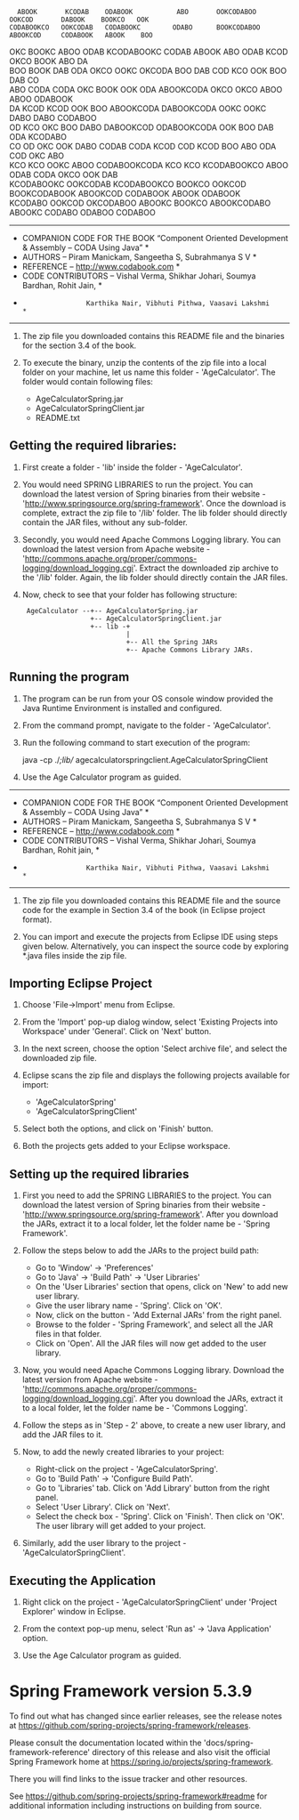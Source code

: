                                                                                                               
      ABOOK       KCODAB    ODABOOK           ABO       OOKCODABOO      OOKCOD       DABOOK    BOOKCO   OOK    
    CODABOOKCO   OOKCODAB   CODABOOKC        ODABO      BOOKCODABOO    ABOOKCOD     CODABOOK   ABOOK    BOO    
   OKC   BOOKC  ABOO  ODAB  KCODABOOKC       CODAB      ABOOK   ABO   ODAB  KCOD   OKCO  BOOK   ABO    DA      
  BOO     BOOK  DAB    ODA  OKCO   OOKC     OKCODA        BOO   DAB   COD    KCO   OOK    BOO   DAB   CO       
  ABO          CODA    CODA  OKC   BOOK     OOK ODA       ABOOKCODA  OKCO    OKCO ABOO    ABOO  ODABOOK        
  DA           KCOD    KCOD  OOK    BOO    ABOOKCODA      DABOOKCODA OOKC    OOKC DABO    DABO  CODABOO        
  OD            KCO    OKC   BOO   DABO    DABOOKCOD      ODABOOKCODA OOK    BOO   DAB    ODA   KCODABO        
  CO       OD   OKC    OOK  DABO  CODAB   CODA   KCOD     COD    KCOD BOO    ABO   ODA    COD   OKC  ABO       
  KCO     KCO   OOKC  ABOO CODABOOKCODA   KCO     KCO     KCODABOOKCO ABOO  ODAB   CODA  OKCO   OOK  DAB       
   KCODABOOKC    OOKCODAB  KCODABOOKCO  BOOKCO   OOKCOD BOOKCODABOOK   ABOOKCOD     CODABOOK   ABOOK ODABOOK   
    KCODABO       OOKCOD   OKCODABOO    ABOOKC   BOOKCO ABOOKCODABO     ABOOKC       CODABO   ODABOO CODABOO   


*********************************************************************************************
* COMPANION CODE FOR THE BOOK “Component Oriented Development & Assembly – CODA Using Java” *
* AUTHORS – Piram Manickam, Sangeetha S, Subrahmanya S V                                    *
* REFERENCE – http://www.codabook.com                                                       *
* CODE CONTRIBUTORS – Vishal Verma, Shikhar Johari, Soumya Bardhan, Rohit Jain,		    *
*                     Karthika Nair, Vibhuti Pithwa, Vaasavi Lakshmi                        *
********************************************************************************************* 


1. The zip file you downloaded contains this README file and the binaries for the section 3.4 of the book.

2. To execute the binary, unzip the contents of the zip file into a local folder on your machine, let us name this folder - 'AgeCalculator'. The folder would contain following files:

	- AgeCalculatorSpring.jar
	- AgeCalculatorSpringClient.jar
	- README.txt


Getting the required libraries:
-------------------------------

1. First create a folder - 'lib' inside the folder - 'AgeCalculator'.
 
2. You would need SPRING LIBRARIES to run the project. You can download the latest version of Spring binaries from their website - 'http://www.springsource.org/spring-framework'. Once the download is complete, extract the zip file to '/lib' folder. The lib folder should directly contain the JAR files, without any sub-folder.
                  
3. Secondly, you would need Apache Commons Logging library. You can download the latest version from Apache website - 'http://commons.apache.org/proper/commons-logging/download_logging.cgi'. Extract the downloaded zip archive to the '/lib' folder. Again, the lib folder should directly contain the JAR files.

4. Now, check to see that your folder has following structure:

        AgeCalculator --+-- AgeCalculatorSpring.jar
                        +-- AgeCalculatorSpringClient.jar
                        +-- lib -+
                                 |
                                 +-- All the Spring JARs
                                 +-- Apache Commons Library JARs.


Running the program
-------------------

1. The program can be run from your OS console window provided the Java Runtime Environment is installed and configured. 

2. From the command prompt, navigate to the folder - 'AgeCalculator'.

3. Run the following command to start execution of the program:

      java -cp ./*;lib/* agecalculatorspringclient.AgeCalculatorSpringClient

4. Use the Age Calculator program as guided.

*********************************************************************************************
* COMPANION CODE FOR THE BOOK “Component Oriented Development & Assembly – CODA Using Java” *
* AUTHORS – Piram Manickam, Sangeetha S, Subrahmanya S V                                    *
* REFERENCE – http://www.codabook.com                                                       *
* CODE CONTRIBUTORS – Vishal Verma, Shikhar Johari, Soumya Bardhan, Rohit jain,		    *
*                     Karthika Nair, Vibhuti Pithwa, Vaasavi Lakshmi                        *
*********************************************************************************************  

1. The zip file you downloaded contains this README file and the source code for the example in Section 3.4 of the book (in Eclipse project format).

2. You can import and execute the projects from Eclipse IDE using steps given below. Alternatively, you can inspect the source code by exploring *.java files inside the zip file. 


Importing Eclipse Project
-------------------------

1. Choose 'File->Import' menu from Eclipse. 

2. From the 'Import' pop-up dialog window, select 'Existing Projects into Workspace' under 'General'.  Click on 'Next' button.

3. In the next screen, choose the option 'Select archive file', and select the downloaded zip file. 

4. Eclipse scans the zip file and displays the following projects available for import:
	- 'AgeCalculatorSpring'
	- 'AgeCalculatorSpringClient'

5. Select both the options, and click on 'Finish' button.

6. Both the projects gets added to your Eclipse workspace.


Setting up the required libraries
----------------------------------

1. First you need to add the SPRING LIBRARIES to the project. You can download the latest version of Spring binaries from their website - 'http://www.springsource.org/spring-framework'. After you download the JARs, extract it to a local folder, let the folder name be - 'Spring Framework'.

2. Follow the steps below to add the JARs to the project build path:

	- Go to 'Window' -> 'Preferences'
	- Go to 'Java' -> 'Build Path' -> 'User Libraries'
	- On the 'User Libraries' section that opens, click on 'New' to add new user library.
	- Give the user library name - 'Spring'. Click on 'OK'.
	- Now, click on the button - 'Add External JARs' from the right panel.
	- Browse to the folder - 'Spring Framework', and select all the JAR files in that folder.
	- Click on 'Open'. All the JAR files will now get added to the user library.
                  
3. Now, you would need Apache Commons Logging library. Download the latest version from Apache website - 'http://commons.apache.org/proper/commons-logging/download_logging.cgi'. After you download the JARs, extract it to a local folder, let the folder name be - 'Commons Logging'.

4. Follow the steps as in 'Step - 2' above, to create a new user library, and add the JAR files to it.

5. Now, to add the newly created libraries to your project: 
	- Right-click on the project - 'AgeCalculatorSpring'.
	- Go to 'Build Path' -> 'Configure Build Path'. 
	- Go to 'Libraries' tab. Click on 'Add Library' button from the right panel. 
	- Select 'User Library'. Click on 'Next'. 
	- Select the check box - 'Spring'. Click on 'Finish'. Then click on 'OK'. The user library will get added to your project.

6. Similarly, add the user library to the project - 'AgeCalculatorSpringClient'.


Executing the Application
-------------------------
       
1. Right click on the project - 'AgeCalculatorSpringClient' under 'Project Explorer' window in Eclipse.

2. From the context pop-up menu, select 'Run as' -> 'Java Application' option.

3. Use the Age Calculator program as guided.

 

Spring Framework version 5.3.9
=====================================================================================

To find out what has changed since earlier releases, see the release notes at
https://github.com/spring-projects/spring-framework/releases.

Please consult the documentation located within the 'docs/spring-framework-reference'
directory of this release and also visit the official Spring Framework home at
https://spring.io/projects/spring-framework.

There you will find links to the issue tracker and other resources.

See https://github.com/spring-projects/spring-framework#readme for additional
information including instructions on building from source.
